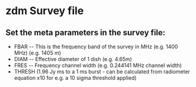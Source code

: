 # zdm Survey file

## Set the meta parameters in the survey file:

* FBAR -- This is the frequency band of the survey in MHz (e.g. 1400 MHz) 
(e.g. 1405 m) 
* DIAM -- Effective diameter of 1 dish (e.g. 4.65m) 
* FRES -- Frequency channel width (e.g. 0.244141 MHz channel width) 
* THRESH (1.96 Jy ms to a 1 ms burst - can be calculated from radiometer equation x10 for e.g. a 10 sigma threshold applied)